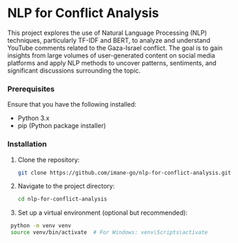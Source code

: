# NLP for Conflict Analysis

This project explores the use of Natural Language Processing (NLP) techniques, particularly TF-IDF and BERT, to analyze and understand YouTube comments related to the Gaza-Israel conflict. The goal is to gain insights from large volumes of user-generated content on social media platforms and apply NLP methods to uncover patterns, sentiments, and significant discussions surrounding the topic.


### Prerequisites

Ensure that you have the following installed:

- Python 3.x
- pip (Python package installer)

### Installation

1. Clone the repository:
   ```bash
   git clone https://github.com/imane-go/nlp-for-conflict-analysis.git
   
2. Navigate to the project directory:
   ```bash
   cd nlp-for-conflict-analysis
3. Set up a virtual environment (optional but recommended):
  ```bash
   python -m venv venv
   source venv/bin/activate  # For Windows: venv\Scripts\activate
